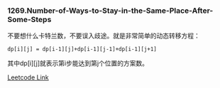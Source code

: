 ### 1269.Number-of-Ways-to-Stay-in-the-Same-Place-After-Some-Steps

不要想什么卡特兰数，不要误入歧途。就是非常简单的动态转移方程：
```
dp[i][j] = dp[i-1][j]+dp[i-1][j-1]+dp[i-1][j+1]
```
其中dp[i][j]就表示第i步能达到第j个位置的方案数。


[Leetcode Link](https://leetcode.com/problems/number-of-ways-to-stay-in-the-same-place-after-some-steps)